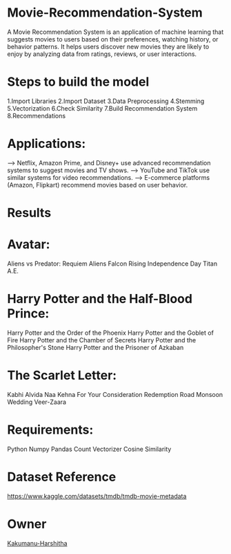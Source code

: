 # Movie-Recommendation-System
A Movie Recommendation System is an application of machine learning that suggests movies to users based on their preferences, watching history, or behavior patterns. It helps users discover new movies they are likely to enjoy by analyzing data from ratings, reviews, or user interactions.
# Steps to build the model
1.Import Libraries
2.Import Dataset
3.Data Preprocessing
4.Stemming
5.Vectorization
6.Check Similarity
7.Build Recommendation System
8.Recommendations
# Applications:
--> Netflix, Amazon Prime, and Disney+ use advanced recommendation systems to suggest movies and TV shows.
--> YouTube and TikTok use similar systems for video recommendations.
--> E-commerce platforms (Amazon, Flipkart) recommend movies based on user behavior.
# Results
# Avatar:
Aliens vs Predator: Requiem
Aliens
Falcon Rising
Independence Day
Titan A.E.
# Harry Potter and the Half-Blood Prince:
Harry Potter and the Order of the Phoenix
Harry Potter and the Goblet of Fire
Harry Potter and the Chamber of Secrets
Harry Potter and the Philosopher's Stone
Harry Potter and the Prisoner of Azkaban
# The Scarlet Letter:
Kabhi Alvida Naa Kehna
For Your Consideration
Redemption Road
Monsoon Wedding
Veer-Zaara
# Requirements:
Python
Numpy
Pandas
Count Vectorizer
Cosine Similarity
# Dataset Reference
https://www.kaggle.com/datasets/tmdb/tmdb-movie-metadata
# Owner
[Kakumanu-Harshitha](https://github.com/Kakumanu-Harshitha)
